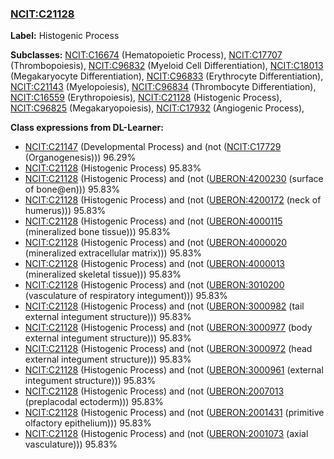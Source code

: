 
### [NCIT:C21128](http://purl.obolibrary.org/obo/NCIT_C21128)
**Label:** Histogenic Process

**Subclasses:** [NCIT:C16674](http://purl.obolibrary.org/obo/NCIT_C16674) (Hematopoietic Process), [NCIT:C17707](http://purl.obolibrary.org/obo/NCIT_C17707) (Thrombopoiesis), [NCIT:C96832](http://purl.obolibrary.org/obo/NCIT_C96832) (Myeloid Cell Differentiation), [NCIT:C18013](http://purl.obolibrary.org/obo/NCIT_C18013) (Megakaryocyte Differentiation), [NCIT:C96833](http://purl.obolibrary.org/obo/NCIT_C96833) (Erythrocyte Differentiation), [NCIT:C21143](http://purl.obolibrary.org/obo/NCIT_C21143) (Myelopoiesis), [NCIT:C96834](http://purl.obolibrary.org/obo/NCIT_C96834) (Thrombocyte Differentiation), [NCIT:C16559](http://purl.obolibrary.org/obo/NCIT_C16559) (Erythropoiesis), [NCIT:C21128](http://purl.obolibrary.org/obo/NCIT_C21128) (Histogenic Process), [NCIT:C96825](http://purl.obolibrary.org/obo/NCIT_C96825) (Megakaryopoiesis), [NCIT:C17932](http://purl.obolibrary.org/obo/NCIT_C17932) (Angiogenic Process), 

**Class expressions from DL-Learner:**

- [NCIT:C21147](http://purl.obolibrary.org/obo/NCIT_C21147) (Developmental Process) and (not ([NCIT:C17729](http://purl.obolibrary.org/obo/NCIT_C17729) (Organogenesis))) 96.29%
- [NCIT:C21128](http://purl.obolibrary.org/obo/NCIT_C21128) (Histogenic Process) 95.83%
- [NCIT:C21128](http://purl.obolibrary.org/obo/NCIT_C21128) (Histogenic Process) and (not ([UBERON:4200230](http://purl.obolibrary.org/obo/UBERON_4200230) (surface of bone@en))) 95.83%
- [NCIT:C21128](http://purl.obolibrary.org/obo/NCIT_C21128) (Histogenic Process) and (not ([UBERON:4200172](http://purl.obolibrary.org/obo/UBERON_4200172) (neck of humerus))) 95.83%
- [NCIT:C21128](http://purl.obolibrary.org/obo/NCIT_C21128) (Histogenic Process) and (not ([UBERON:4000115](http://purl.obolibrary.org/obo/UBERON_4000115) (mineralized bone tissue))) 95.83%
- [NCIT:C21128](http://purl.obolibrary.org/obo/NCIT_C21128) (Histogenic Process) and (not ([UBERON:4000020](http://purl.obolibrary.org/obo/UBERON_4000020) (mineralized extracellular matrix))) 95.83%
- [NCIT:C21128](http://purl.obolibrary.org/obo/NCIT_C21128) (Histogenic Process) and (not ([UBERON:4000013](http://purl.obolibrary.org/obo/UBERON_4000013) (mineralized skeletal tissue))) 95.83%
- [NCIT:C21128](http://purl.obolibrary.org/obo/NCIT_C21128) (Histogenic Process) and (not ([UBERON:3010200](http://purl.obolibrary.org/obo/UBERON_3010200) (vasculature of respiratory integument))) 95.83%
- [NCIT:C21128](http://purl.obolibrary.org/obo/NCIT_C21128) (Histogenic Process) and (not ([UBERON:3000982](http://purl.obolibrary.org/obo/UBERON_3000982) (tail external integument structure))) 95.83%
- [NCIT:C21128](http://purl.obolibrary.org/obo/NCIT_C21128) (Histogenic Process) and (not ([UBERON:3000977](http://purl.obolibrary.org/obo/UBERON_3000977) (body external integument structure))) 95.83%
- [NCIT:C21128](http://purl.obolibrary.org/obo/NCIT_C21128) (Histogenic Process) and (not ([UBERON:3000972](http://purl.obolibrary.org/obo/UBERON_3000972) (head external integument structure))) 95.83%
- [NCIT:C21128](http://purl.obolibrary.org/obo/NCIT_C21128) (Histogenic Process) and (not ([UBERON:3000961](http://purl.obolibrary.org/obo/UBERON_3000961) (external integument structure))) 95.83%
- [NCIT:C21128](http://purl.obolibrary.org/obo/NCIT_C21128) (Histogenic Process) and (not ([UBERON:2007013](http://purl.obolibrary.org/obo/UBERON_2007013) (preplacodal ectoderm))) 95.83%
- [NCIT:C21128](http://purl.obolibrary.org/obo/NCIT_C21128) (Histogenic Process) and (not ([UBERON:2001431](http://purl.obolibrary.org/obo/UBERON_2001431) (primitive olfactory epithelium))) 95.83%
- [NCIT:C21128](http://purl.obolibrary.org/obo/NCIT_C21128) (Histogenic Process) and (not ([UBERON:2001073](http://purl.obolibrary.org/obo/UBERON_2001073) (axial vasculature))) 95.83%


